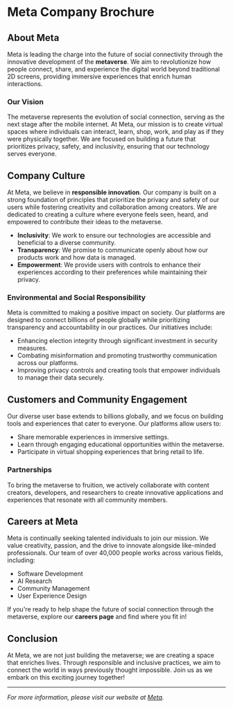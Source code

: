 # Meta Company Brochure

## About Meta

Meta is leading the charge into the future of social connectivity through the innovative development of the **metaverse**. We aim to revolutionize how people connect, share, and experience the digital world beyond traditional 2D screens, providing immersive experiences that enrich human interactions.

### Our Vision

The metaverse represents the evolution of social connection, serving as the next stage after the mobile internet. At Meta, our mission is to create virtual spaces where individuals can interact, learn, shop, work, and play as if they were physically together. We are focused on building a future that prioritizes privacy, safety, and inclusivity, ensuring that our technology serves everyone.

## Company Culture

At Meta, we believe in **responsible innovation**. Our company is built on a strong foundation of principles that prioritize the privacy and safety of our users while fostering creativity and collaboration among creators. We are dedicated to creating a culture where everyone feels seen, heard, and empowered to contribute their ideas to the metaverse.

- **Inclusivity**: We work to ensure our technologies are accessible and beneficial to a diverse community.
- **Transparency**: We promise to communicate openly about how our products work and how data is managed.
- **Empowerment**: We provide users with controls to enhance their experiences according to their preferences while maintaining their privacy.

### Environmental and Social Responsibility

Meta is committed to making a positive impact on society. Our platforms are designed to connect billions of people globally while prioritizing transparency and accountability in our practices. Our initiatives include:

- Enhancing election integrity through significant investment in security measures.
- Combating misinformation and promoting trustworthy communication across our platforms.
- Improving privacy controls and creating tools that empower individuals to manage their data securely.

## Customers and Community Engagement

Our diverse user base extends to billions globally, and we focus on building tools and experiences that cater to everyone. Our platforms allow users to:

- Share memorable experiences in immersive settings.
- Learn through engaging educational opportunities within the metaverse.
- Participate in virtual shopping experiences that bring retail to life.

### Partnerships

To bring the metaverse to fruition, we actively collaborate with content creators, developers, and researchers to create innovative applications and experiences that resonate with all community members.

## Careers at Meta

Meta is continually seeking talented individuals to join our mission. We value creativity, passion, and the drive to innovate alongside like-minded professionals. Our team of over 40,000 people works across various fields, including:

- Software Development
- AI Research
- Community Management
- User Experience Design

If you're ready to help shape the future of social connection through the metaverse, explore our **careers page** and find where you fit in!

## Conclusion

At Meta, we are not just building the metaverse; we are creating a space that enriches lives. Through responsible and inclusive practices, we aim to connect the world in ways previously thought impossible. Join us as we embark on this exciting journey together! 

---

*For more information, please visit our website at [Meta](https://www.meta.com).*